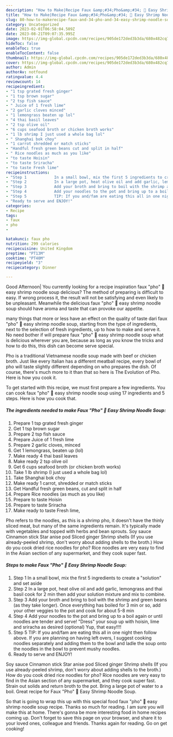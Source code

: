 ```yaml
---
description: "How to Make|Recipe Faux &amp;#34;Pho&amp;#34; 🍜 Easy Shrimp Noodle Soup {That is Simple"
title: "How to Make|Recipe Faux &amp;#34;Pho&amp;#34; 🍜 Easy Shrimp Noodle Soup {That is Simple"
slug: 80-how-to-makerecipe-faux-and-34-pho-and-34-easy-shrimp-noodle-soup-that-is-simple
category: Uncategorized
date: 2023-02-01T06:58:04.509Z
date: 2023-08-21T09:07:35.995Z
image: https://img-global.cpcdn.com/recipes/905de172ded3b3da/680x482cq70/faux-pho-easy-shrimp-noodle-soup-recipe-main-photo.jpg
hideToc: false
enableToc: true
enableTocContent: false
thumbnail: https://img-global.cpcdn.com/recipes/905de172ded3b3da/680x482cq70/faux-pho-easy-shrimp-noodle-soup-recipe-main-photo.jpg
cover: https://img-global.cpcdn.com/recipes/905de172ded3b3da/680x482cq70/faux-pho-easy-shrimp-noodle-soup-recipe-main-photo.jpg
author: Admin
authorAv: notfound
ratingvalue: 4.4
reviewcount: 14
recipeingredient:
- "1 tsp grated fresh ginger"
- "1 tsp brown sugar"
- "2 tsp fish sauce"
- " Juice of 1 fresh lime"
- "2 garlic cloves minced"
- "1 lemongrass beaten up lol"
- "4 thai basil leaves"
- "2 tsp olive oil"
- "6 cups seafood broth or chicken broth works"
- "1 lb shrimp I just used a whole bag lol"
- " Shanghai bok choy"
- "1 carrot shredded or match sticks"
- "Handful fresh green beans cut and split in half"
- " Rice noodles as much as you like"
- "to taste Hoisin"
- "to taste Sriracha"
- "to taste Fresh lime"
recipeinstructions:
- "Step 1            In a small bowl, mix the first 5 ingredients to create a &#34;solution&#34; and set aside"
- "Step 2            In a large pot, heat olive oil and add garlic, lemongrass and thai basil cook for 2 min then add your solution mixture and mix to combine."
- "Step 3            Add your broth and bring to boil with the shrimp and green beans (as they take longer). Once everything has boiled for 3 min or so, add your other veggies to the pot and cook for about 5-8 min"
- "Step 4            Add your noodles to the pot and bring up to a boil again or until noodles are tender and serve! &#34;Dress&#34; your soup up with hoisin, lime and sriracha as desired (optional) Yup, that easy!!!!"
- "Step 5            TIP: If you and/fam are eating this all in one night then follow above. If you are planning on having left overs, I suggest cooking noodles separately and adding them to the bowl and ladle the soup onto the noodles in the bowl to prevent mushy noodles."
- "Ready to serve and ENJOY!"
categories:
- Recipe
tags:
- faux
- pho
- 

katakunci: faux pho  
nutrition: 299 calories
recipecuisine: United Kingdom
preptime: "PT13M"
cooktime: "PT40M"
recipeyield: "3"
recipecategory: Dinner

---
```



Good Afternoon| You currently looking for a recipe inspiration faux &#34;pho&#34; 🍜 easy shrimp noodle soup delicious? The method of preparing is difficult to easy. If wrong process it, the result will not be satisfying and even likely to be unpleasant. Meanwhile the delicious faux &#34;pho&#34; 🍜 easy shrimp noodle soup should have aroma and taste that can provoke our appetite.






many things that more or less have an effect on the quality of taste dari faux &#34;pho&#34; 🍜 easy shrimp noodle soup, starting from the type of ingredients, next to the selection of fresh ingredients, up to how to make and serve it. No need bother if will prepare faux &#34;pho&#34; 🍜 easy shrimp noodle soup what is delicious wherever you are, because as long as you know the tricks and how to do this, this dish can become serve  special.


Pho is a traditional Vietnamese noodle soup made with beef or chicken broth. Just like every Italian has a different meatball recipe, every bowl of pho will taste slightly different depending on who prepares the dish. Of course, there&#39;s much more to it than that so here is The Evolution of Pho. Here is how you cook it.


To get started with this recipe, we must first prepare a few ingredients. You can cook faux &#34;pho&#34; 🍜 easy shrimp noodle soup using 17 ingredients and 5 steps. Here is how you cook that.

<!--inarticleads1-->

##### The ingredients needed to make Faux &#34;Pho&#34; 🍜 Easy Shrimp Noodle Soup:

1. Prepare 1 tsp grated fresh ginger
1. Get 1 tsp brown sugar
1. Prepare 2 tsp fish sauce
1. Prepare  Juice of 1 fresh lime
1. Prepare 2 garlic cloves, minced
1. Get 1 lemongrass, beaten up (lol)
1. Make ready 4 thai basil leaves
1. Make ready 2 tsp olive oil
1. Get 6 cups seafood broth (or chicken broth works)
1. Take 1 lb shrimp (I just used a whole bag lol)
1. Take  Shanghai bok choy
1. Make ready 1 carrot, shredded or match sticks
1. Get Handful fresh green beans, cut and split in half
1. Prepare  Rice noodles (as much as you like)
1. Prepare to taste Hoisin
1. Prepare to taste Sriracha
1. Make ready to taste Fresh lime,


Pho refers to the noodles, as this is a shrimp pho, it doesn&#39;t have the thinly sliced meat, but many of the same ingredients remain. It&#39;s typically made with vegetables and topped with herbs and bean sprouts. Soy sauce Cinnamon stick Star anise pod Sliced ginger Shrimp shells (If you use already-peeled shrimp, don&#39;t worry about adding shells to the broth.) How do you cook dried rice noodles for pho? Rice noodles are very easy to find in the Asian section of any supermarket, and they cook super fast. 

<!--inarticleads2-->

##### Steps to make Faux &#34;Pho&#34; 🍜 Easy Shrimp Noodle Soup:

1. Step 1            In a small bowl, mix the first 5 ingredients to create a &#34;solution&#34; and set aside
1. Step 2            In a large pot, heat olive oil and add garlic, lemongrass and thai basil cook for 2 min then add your solution mixture and mix to combine.
1. Step 3            Add your broth and bring to boil with the shrimp and green beans (as they take longer). Once everything has boiled for 3 min or so, add your other veggies to the pot and cook for about 5-8 min
1. Step 4            Add your noodles to the pot and bring up to a boil again or until noodles are tender and serve! &#34;Dress&#34; your soup up with hoisin, lime and sriracha as desired (optional) Yup, that easy!!!!
1. Step 5            TIP: If you and/fam are eating this all in one night then follow above. If you are planning on having left overs, I suggest cooking noodles separately and adding them to the bowl and ladle the soup onto the noodles in the bowl to prevent mushy noodles.
1. Ready to serve and ENJOY!

Soy sauce Cinnamon stick Star anise pod Sliced ginger Shrimp shells (If you use already-peeled shrimp, don&#39;t worry about adding shells to the broth.) How do you cook dried rice noodles for pho? Rice noodles are very easy to find in the Asian section of any supermarket, and they cook super fast. Strain out solids and return broth to the pot. Bring a large pot of water to a boil. Great recipe for Faux &#34;Pho&#34; 🍜 Easy Shrimp Noodle Soup. 

So that is going to wrap this up with this special food faux &#34;pho&#34; 🍜 easy shrimp noodle soup recipe. Thanks so much for reading. I am sure you will make this at home. There's gonna be more interesting food in home recipes coming up. Don't forget to save this page on your browser, and share it to your loved ones, colleague and friends. Thanks again for reading. Go on get cooking!
